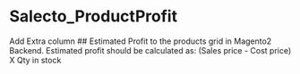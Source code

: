 # Salecto_ProductProfit
Add Extra column ## Estimated Profit to the products grid in Magento2 Backend. Estimated profit should be calculated as: (Sales price - Cost price) X Qty in stock
